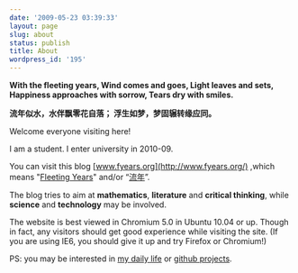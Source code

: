 ```yaml
---
date: '2009-05-23 03:39:33'
layout: page
slug: about
status: publish
title: About
wordpress_id: '195'
---
```


**With the fleeting years,
Wind comes and goes,
Light leaves and sets,
Happiness approaches with sorrow,
Tears dry with smiles.**



**流年似水，水伴飘零花自落；
浮生如梦，梦固辗转缘应同。**

Welcome everyone visiting here!

I am a student. I enter university in 2010-09.

You can visit this blog [www.fyears.org](http://www.fyears.org/) ,which means "[Fleeting Years](http://www.fyears.org/)" and/or “[流年](http://www.fyears.org/)”.

The blog tries to aim at **mathematics**, **literature** and **critical thinking**, while **science** and **technology** may be involved.

The website is best viewed in Chromium 5.0 in Ubuntu 10.04 or up. Though in fact, any visitors should get good experience while visiting the site. (If you are using IE6, you should give it up and try Firefox or Chromium!)

PS: you may be interested in [my daily life](http://life.fyears.org/) or [github projects](https://github.com/fyears).
